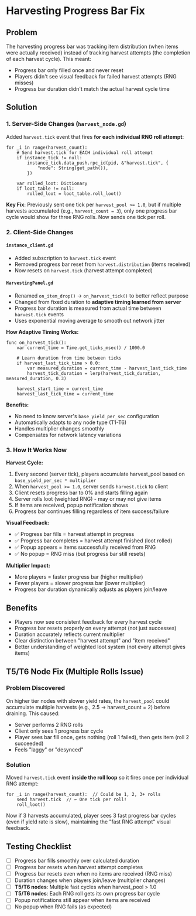 # Harvesting Progress Bar Fix

## Problem
The harvesting progress bar was tracking item distribution (when items were actually received) instead of tracking harvest attempts (the completion of each harvest cycle). This meant:
- Progress bar only filled once and never reset
- Players didn't see visual feedback for failed harvest attempts (RNG misses)
- Progress bar duration didn't match the actual harvest cycle time

## Solution

### 1. Server-Side Changes (`harvest_node.gd`)
Added `harvest.tick` event that fires **for each individual RNG roll attempt**:

```gdscript
for _i in range(harvest_count):
    # Send harvest.tick for EACH individual roll attempt
    if instance_tick != null:
        instance_tick.data_push.rpc_id(pid, &"harvest.tick", {
            "node": String(get_path()),
        })
    
    var rolled_loot: Dictionary
    if loot_table != null:
        rolled_loot = loot_table.roll_loot()
```

**Key Fix**: Previously sent one tick per `harvest_pool >= 1.0`, but if multiple harvests accumulated (e.g., `harvest_count = 3`), only one progress bar cycle would show for three RNG rolls. Now sends one tick per roll.

### 2. Client-Side Changes

#### `instance_client.gd`
- Added subscription to `harvest.tick` event
- Removed progress bar reset from `harvest.distribution` (items received)
- Now resets on `harvest.tick` (harvest attempt completed)

#### `HarvestingPanel.gd`
- Renamed `on_item_drop()` → `on_harvest_tick()` to better reflect purpose
- Changed from fixed duration to **adaptive timing learned from server**
- Progress bar duration is measured from actual time between `harvest.tick` events
- Uses exponential moving average to smooth out network jitter

**How Adaptive Timing Works:**
```gdscript
func on_harvest_tick():
    var current_time = Time.get_ticks_msec() / 1000.0
    
    # Learn duration from time between ticks
    if harvest_last_tick_time > 0.0:
        var measured_duration = current_time - harvest_last_tick_time
        harvest_tick_duration = lerp(harvest_tick_duration, measured_duration, 0.3)
    
    harvest_start_time = current_time
    harvest_last_tick_time = current_time
```

**Benefits:**
- No need to know server's `base_yield_per_sec` configuration
- Automatically adapts to any node type (T1-T6)
- Handles multiplier changes smoothly
- Compensates for network latency variations

### 3. How It Works Now

**Harvest Cycle:**
1. Every second (server tick), players accumulate harvest_pool based on `base_yield_per_sec * multiplier`
2. When `harvest_pool >= 1.0`, server sends `harvest.tick` to client
3. Client resets progress bar to 0% and starts filling again
4. Server rolls loot (weighted RNG) - may or may not give items
5. If items are received, popup notification shows
6. Progress bar continues filling regardless of item success/failure

**Visual Feedback:**
- ✅ Progress bar fills = harvest attempt in progress
- ✅ Progress bar completes = harvest attempt finished (loot rolled)
- ✅ Popup appears = items successfully received from RNG
- ✅ No popup = RNG miss (but progress bar still resets)

**Multiplier Impact:**
- More players = faster progress bar (higher multiplier)
- Fewer players = slower progress bar (lower multiplier)
- Progress bar duration dynamically adjusts as players join/leave

## Benefits
- Players now see consistent feedback for every harvest cycle
- Progress bar resets properly on every attempt (not just successes)
- Duration accurately reflects current multiplier
- Clear distinction between "harvest attempt" and "item received"
- Better understanding of weighted loot system (not every attempt gives items)

## T5/T6 Node Fix (Multiple Rolls Issue)

### Problem Discovered
On higher tier nodes with slower yield rates, the `harvest_pool` could accumulate multiple harvests (e.g., 2.5 → harvest_count = 2) before draining. This caused:
- Server performs 2 RNG rolls
- Client only sees 1 progress bar cycle
- Player sees bar fill once, gets nothing (roll 1 failed), then gets item (roll 2 succeeded)
- Feels "laggy" or "desynced"

### Solution
Moved `harvest.tick` event **inside the roll loop** so it fires once per individual RNG attempt:
```gdscript
for _i in range(harvest_count):  // Could be 1, 2, 3+ rolls
    send harvest.tick  // ← One tick per roll!
    roll_loot()
```

Now if 3 harvests accumulated, player sees 3 fast progress bar cycles (even if yield rate is slow), maintaining the "fast RNG attempt" visual feedback.

## Testing Checklist
- [ ] Progress bar fills smoothly over calculated duration
- [ ] Progress bar resets when harvest attempt completes
- [ ] Progress bar resets even when no items are received (RNG miss)
- [ ] Duration changes when players join/leave (multiplier changes)
- [ ] **T5/T6 nodes**: Multiple fast cycles when harvest_pool > 1.0
- [ ] **T5/T6 nodes**: Each RNG roll gets its own progress bar cycle
- [ ] Popup notifications still appear when items are received
- [ ] No popup when RNG fails (as expected)
